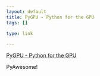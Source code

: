 ```yaml
--- 
layout: default
title: PyGPU - Python for the GPU
tags: []

type: link

---
```

<a href="http://www.cs.lth.se/home/Calle_Lejdfors/pygpu/">PyGPU - Python for the GPU</a>

PyAwesome!
